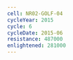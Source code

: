```yaml
---
cell: NR02-GOLF-04
cycleYear: 2015
cycle: 6
cycleDate: 2015-06
resistance: 487000
enlightened: 281000
---
```


